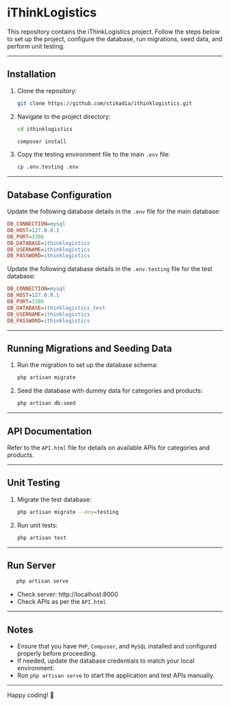 # iThinkLogistics

This repository contains the iThinkLogistics project. Follow the steps below to set up the project, configure the database, run migrations, seed data, and perform unit testing.

---

## Installation

1. Clone the repository:

   ```bash
   git clone https://github.com/stikadia/ithinklogistics.git
   ```

2. Navigate to the project directory:

   ```bash
   cd ithinklogistics
   ```
   ```bash
   composer install
   ```

3. Copy the testing environment file to the main `.env` file:

   ```bash
   cp .env.testing .env
   ```

---

## Database Configuration

Update the following database details in the `.env` file for the main database:

```ini
DB_CONNECTION=mysql
DB_HOST=127.0.0.1
DB_PORT=3306
DB_DATABASE=ithinklogistics
DB_USERNAME=ithinklogistics
DB_PASSWORD=ithinklogistics
```

Update the following database details in the `.env.testing` file for the test database:

```ini
DB_CONNECTION=mysql
DB_HOST=127.0.0.1
DB_PORT=3306
DB_DATABASE=ithinklogistics_test
DB_USERNAME=ithinklogistics
DB_PASSWORD=ithinklogistics
```

---

## Running Migrations and Seeding Data

1. Run the migration to set up the database schema:

   ```bash
   php artisan migrate
   ```

2. Seed the database with dummy data for categories and products:

   ```bash
   php artisan db:seed
   ```

---

## API Documentation

Refer to the `API.html` file for details on available APIs for categories and products.

---

## Unit Testing

1. Migrate the test database:

   ```bash
   php artisan migrate --env=testing
   ```

2. Run unit tests:

   ```bash
   php artisan test
   ```

---

## Run Server

```bash
   php artisan serve
   ```
- Check server: http://localhost:8000
- Check APIs as per the `API.html`

---

## Notes

- Ensure that you have `PHP`, `Composer`, and `MySQL` installed and configured properly before proceeding.
- If needed, update the database credentials to match your local environment.
- Run `php artisan serve` to start the application and test APIs manually.

---

Happy coding! 🚀

